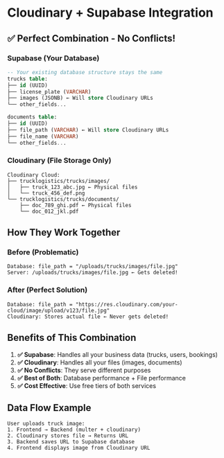 # Cloudinary + Supabase Integration

## ✅ Perfect Combination - No Conflicts!

### Supabase (Your Database)
```sql
-- Your existing database structure stays the same
trucks table:
├── id (UUID)
├── license_plate (VARCHAR)
├── images (JSONB) ← Will store Cloudinary URLs
└── other_fields...

documents table:
├── id (UUID)
├── file_path (VARCHAR) ← Will store Cloudinary URLs
├── file_name (VARCHAR)
└── other_fields...
```

### Cloudinary (File Storage Only)
```
Cloudinary Cloud:
├── trucklogistics/trucks/images/
│   ├── truck_123_abc.jpg ← Physical files
│   └── truck_456_def.png
└── trucklogistics/trucks/documents/
    ├── doc_789_ghi.pdf ← Physical files
    └── doc_012_jkl.pdf
```

## How They Work Together

### Before (Problematic)
```
Database: file_path = "/uploads/trucks/images/file.jpg"
Server: /uploads/trucks/images/file.jpg ← Gets deleted!
```

### After (Perfect Solution)
```
Database: file_path = "https://res.cloudinary.com/your-cloud/image/upload/v123/file.jpg"
Cloudinary: Stores actual file ← Never gets deleted!
```

## Benefits of This Combination

1. **✅ Supabase**: Handles all your business data (trucks, users, bookings)
2. **✅ Cloudinary**: Handles all your files (images, documents)
3. **✅ No Conflicts**: They serve different purposes
4. **✅ Best of Both**: Database performance + File performance
5. **✅ Cost Effective**: Use free tiers of both services

## Data Flow Example

```
User uploads truck image:
1. Frontend → Backend (multer + cloudinary)
2. Cloudinary stores file → Returns URL
3. Backend saves URL to Supabase database
4. Frontend displays image from Cloudinary URL
```

